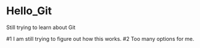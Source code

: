 # Hello_Git
Still trying to learn about Git

#1 I am still trying to figure out how this works.
#2 Too many options for me.
